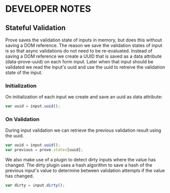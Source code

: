 # DEVELOPER NOTES

## Stateful Validation

Prove saves the validation state of inputs in memory, but does this without saving a DOM reference. The reason we save the validation states of input is so that async validations do not need to be re-evaluated. Instead of saving a DOM reference we create a UUID that is saved as a data attribute (data-prove-uuid) on each form input. Later when that input should be validated we read the input's uuid and use the uuid to retreive the validation state of the input.

### Initialization

On initialization of each input we create and save an uuid as data attribute:
```javascript
var uuid = input.uuid();
```
### On Validation

During input validation we can retrieve the previous validation result using the uuid.

```javascript
var uuid = input.uuid();
var previous = prove.states[uuid];
```
We also make use of a plugin to detect dirty inputs where the value has changed. The dirty plugin uses a hash algorithm to save a hash of the previous input's value to determine between validation attempts if the value has changed.
```javascript
var dirty = input.dirty();
```

